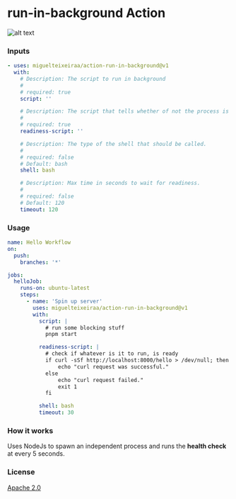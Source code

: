 # run-in-background Action

![alt text](https://github.com/miguelteixeiraa/action-run-in-background/actions/workflows/lint-and-test.yaml/badge.svg)

### Inputs

```yaml
- uses: miguelteixeiraa/action-run-in-background@v1
  with:
    # Description: The script to run in background
    #
    # required: true
    script: ''

    # Description: The script that tells whether of not the process is ready/health.
    #
    # required: true
    readiness-script: ''

    # Description: The type of the shell that should be called.
    #
    # required: false
    # Default: bash
    shell: bash

    # Description: Max time in seconds to wait for readiness.
    #
    # required: false
    # Default: 120
    timeout: 120
```

### Usage

```yaml
name: Hello Workflow
on:
  push:
    branches: '*'

jobs:
  helloJob:
    runs-on: ubuntu-latest
    steps:
      - name: 'Spin up server'
        uses: miguelteixeiraa/action-run-in-background@v1
        with:
          script: |
            # run some blocking stuff
            pnpm start

          readiness-script: |
            # check if whatever is it to run, is ready
            if curl -sSf http://localhost:8000/hello > /dev/null; then
                echo "curl request was successful."
            else
                echo "curl request failed."
                exit 1
            fi

          shell: bash
          timeout: 30
```

### How it works

Uses NodeJs to spawn an independent process and runs the **health check** at every 5 seconds.

### License

[Apache 2.0](LICENSE)

